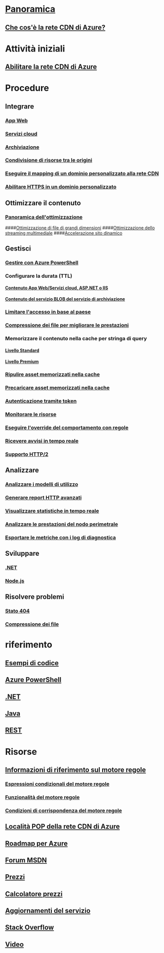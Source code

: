 # [Panoramica](cdn-overview.md)
## [Che cos'è la rete CDN di Azure?](../best-practices-cdn.md?toc=%2fazure%2fcdn%2ftoc.json)

# Attività iniziali
## [Abilitare la rete CDN di Azure](cdn-create-new-endpoint.md)

# Procedure
## Integrare
### [App Web](../app-service/app-service-web-tutorial-content-delivery-network.md?toc=%2fazure%2fcdn%2ftoc.json)
### [Servizi cloud](cdn-cloud-service-with-cdn.md)
### [Archiviazione](cdn-create-a-storage-account-with-cdn.md)
### [Condivisione di risorse tra le origini](cdn-cors.md)
### [Eseguire il mapping di un dominio personalizzato alla rete CDN](cdn-map-content-to-custom-domain.md)
### [Abilitare HTTPS in un dominio personalizzato](cdn-custom-ssl.md)
## Ottimizzare il contenuto
### [Panoramica dell'ottimizzazione](cdn-optimization-overview.md)
####[Ottimizzazione di file di grandi dimensioni](cdn-large-file-optimization.md)
####[Ottimizzazione dello streaming multimediale](cdn-media-streaming-optimization.md)
####[Accelerazione sito dinamico](cdn-dynamic-site-acceleration.md)
 
## Gestisci
### [Gestire con Azure PowerShell](cdn-manage-powershell.md)
### Configurare la durata (TTL)
#### [Contenuto App Web/Servizi cloud, ASP.NET o IIS](cdn-manage-expiration-of-cloud-service-content.md)
#### [Contenuto del servizio BLOB del servizio di archiviazione](cdn-manage-expiration-of-blob-content.md)
### [Limitare l'accesso in base al paese](cdn-restrict-access-by-country.md)
### [Compressione dei file per migliorare le prestazioni](cdn-improve-performance.md)
### Memorizzare il contenuto nella cache per stringa di query
#### [Livello Standard](cdn-query-string.md)
#### [Livello Premium](cdn-query-string-premium.md)
### [Ripulire asset memorizzati nella cache](cdn-purge-endpoint.md)
### [Precaricare asset memorizzati nella cache](cdn-preload-endpoint.md)
### [Autenticazione tramite token](cdn-token-auth.md)
### [Monitorare le risorse](cdn-resource-health.md)
### [Eseguire l'override del comportamento con regole](cdn-rules-engine.md)
### [Ricevere avvisi in tempo reale](cdn-real-time-alerts.md)
### [Supporto HTTP/2](cdn-http2.md)

## Analizzare
### [Analizzare i modelli di utilizzo](cdn-analyze-usage-patterns.md)
### [Generare report HTTP avanzati](cdn-advanced-http-reports.md)
### [Visualizzare statistiche in tempo reale](cdn-real-time-stats.md)
### [Analizzare le prestazioni del nodo perimetrale](cdn-edge-performance.md)
### [Esportare le metriche con i log di diagnostica](cdn-log-analysis.md)

## Sviluppare
### [.NET](cdn-app-dev-net.md)
### [Node.js](cdn-app-dev-node.md)

## Risolvere problemi
### [Stato 404](cdn-troubleshoot-endpoint.md)
### [Compressione dei file](cdn-troubleshoot-compression.md)

# riferimento
## [Esempi di codice](https://azure.microsoft.com/en-us/resources/samples/?service=cdn)
## [Azure PowerShell](/powershell/module/azurerm.cdn)
## [.NET](/dotnet/api/microsoft.azure.management.cdn)
## [Java](/java/api/com.microsoft.azure.management.cdn)
## [REST](/rest/api/cdn/)

# Risorse
##  [Informazioni di riferimento sul motore regole](cdn-rules-engine-reference.md)
### [Espressioni condizionali del motore regole](cdn-rules-engine-reference-conditional-expressions.md)
### [Funzionalità del motore regole](cdn-rules-engine-reference-features.md)
### [Condizioni di corrispondenza del motore regole](cdn-rules-engine-reference-match-conditions.md)
## [Località POP della rete CDN di Azure](cdn-pop-locations.md)
## [Roadmap per Azure](https://azure.microsoft.com/roadmap/)
## [Forum MSDN](https://social.msdn.microsoft.com/Forums/en-US/home?forum=azurecdn)
## [Prezzi](https://azure.microsoft.com/pricing/details/cdn/)
## [Calcolatore prezzi](https://azure.microsoft.com/pricing/calculator/)
## [Aggiornamenti del servizio](https://azure.microsoft.com/updates/?product=cdn)
## [Stack Overflow](http://stackoverflow.com/questions/tagged/azure-cdn)
## [Video](https://azure.microsoft.com/documentation/videos/index/?services=cdn)

